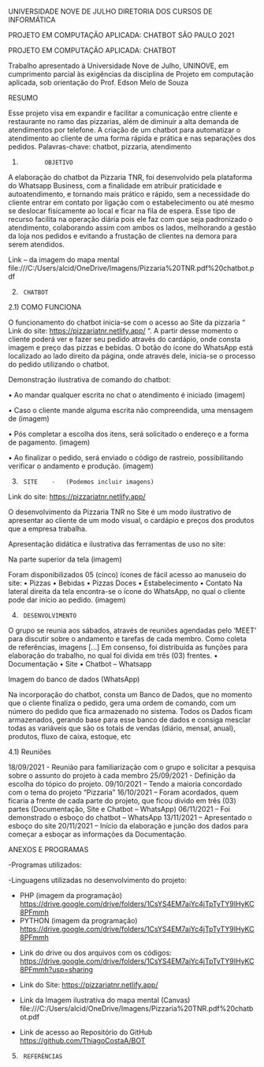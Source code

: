UNIVERSIDADE NOVE DE JULHO
DIRETORIA DOS CURSOS DE INFORMÁTICA
 
PROJETO EM COMPUTAÇÃO APLICADA:
CHATBOT
SÃO PAULO
2021

PROJETO EM COMPUTAÇÃO APLICADA:
CHATBOT
 
Trabalho apresentado à Universidade Nove de Julho, UNINOVE, em cumprimento parcial às exigências da disciplina de Projeto em computação aplicada, sob orientação do Prof. Edson Melo de Souza
 
RESUMO
 
Esse projeto visa em expandir e facilitar a comunicação entre cliente e restaurante no ramo das pizzarias, além de diminuir a alta demanda de atendimentos por telefone. A criação de um chatbot para automatizar o atendimento ao cliente de uma forma rápida e prática e nas separações dos pedidos.
Palavras-chave: chatbot, pizzaria, atendimento
 
1.            OBJETIVO
 
A elaboração do chatbot  da Pizzaria TNR, foi desenvolvido pela plataforma do Whatsapp Business, com a finalidade em atribuir praticidade e autoatendimento, e tornando mais prático e rápido, sem a necessidade do cliente entrar em contato por ligação com o estabelecimento ou até mesmo se deslocar fisicamente ao local e ficar na fila de espera.
Esse tipo de recurso facilita na operação diária pois ele faz com que seja padronizado o atendimento, colaborando assim com ambos os lados, melhorando a gestão da loja nos pedidos e evitando a frustação de clientes na demora para serem atendidos.
 
Link – da imagem do mapa mental 
file:///C:/Users/alcid/OneDrive/Imagens/Pizzaria%20TNR.pdf%20chatbot.pdf
  
2.     	CHATBOT
 
2.1) COMO FUNCIONA
 
O funcionamento do chatbot inicia-se com o acesso ao Site da pizzaria
“ Link do site: https://pizzariatnr.netlify.app/ “.
A partir desse momento o cliente poderá ver e  fazer seu pedido  através do cardápio, onde consta imagem e preço das pizzas e bebidas.
O botão do ícone do WhatsApp está localizado ao lado direito da página, onde através dele, inicia-se o processo do pedido utilizando o chatbot.   
 
Demonstração ilustrativa de comando do chatbot:
 
•      	Ao mandar qualquer escrita no chat o atendimento é iniciado (imagem)
 
•      	Caso o cliente mande alguma escrita não compreendida, uma mensagem de (imagem)
 
•      	Pós completar a escolha dos itens, será solicitado o endereço e a forma de pagamento.  (imagem)
 
•      	Ao finalizar o pedido, será enviado o código de rastreio, possibilitando verificar o andamento e produção. (imagem)
 
3.     	SITE    -   (Podemos incluir imagens)
 
Link do site: https://pizzariatnr.netlify.app/
 
O desenvolvimento da Pizzaria TNR no Site é um modo ilustrativo de apresentar ao cliente de um modo visual,  o cardápio e preços  dos produtos  que a empresa trabalha.
 
Apresentação didática e ilustrativa das ferramentas de uso no site:
 
Na parte superior da tela  (imagem)
 
Foram disponibilizados 05 (cinco) ícones de fácil acesso ao manuseio do site:
•      	Pizzas
•      	Bebidas
•      	Pizzas Doces
•      	Estabelecimento
•      	Contato
Na lateral direita da tela encontra-se o ícone do WhatsApp, no qual o cliente pode dar início ao pedido.  (imagem)
 
 
4.     	DESENVOLVIMENTO
 
O grupo se reunia aos sábados, através de reuniões agendadas pelo ‘MEET’  para discutir sobre o andamento e tarefas de cada membro. Como coleta de referências, imagens [...]
Em consenso, foi distribuída as funções para elaboração do trabalho, no qual foi divida em três (03) frentes.
•      	Documentação
•      	Site
•      	Chatbot – Whatsapp
 
Imagem do banco de dados (WhatsApp)
 
Na incorporação do chatbot, consta um Banco de Dados, que no momento que o cliente finaliza o pedido, gera  uma ordem de comando, com um número do pedido que fica  armazenado no sistema.
Todos os Dados ficam armazenados, gerando base para esse banco de  dados e consiga mesclar todas as variáveis que são os totais de vendas (diário, mensal, anual), produtos, fluxo de caixa, estoque, etc
 
 4.1) Reuniões
 
18/09/2021 - Reunião para familiarização com o grupo e solicitar a pesquisa sobre o assunto do projeto à cada membro
25/09/2021 - Definição da escolha do tópico do projeto.
09/10/2021 – Tendo a maioria concordado com o tema do projeto “Pizzaria”
16/10/2021 – Foram acordados, quem ficaria a frente de cada parte do projeto, que ficou divido em três (03) partes (Documentação, Site e Chatbot – WhatsApp)
06/11/2021 – Foi demonstrado o esboço do chatbot – WhatsApp
13/11/2021 – Apresentado o esboço do site
20/11/2021 – Início da elaboração e junção dos dados para começar a esboçar as informações da Documentação.
 
ANEXOS E PROGRAMAS
 
-Programas utilizados:
 
-Linguagens utilizadas no  desenvolvimento do projeto:
* PHP (imagem da programação)
https://drive.google.com/drive/folders/1CsYS4EM7aiYc4jTpTyTY9IHyKC8PFmmh
* PYTHON (imagem da programação)
https://drive.google.com/drive/folders/1CsYS4EM7aiYc4jTpTyTY9IHyKC8PFmmh
 
- Link do drive ou dos arquivos com os códigos:
https://drive.google.com/drive/folders/1CsYS4EM7aiYc4jTpTyTY9IHyKC8PFmmh?usp=sharing
- Link do Site:
https://pizzariatnr.netlify.app/
 
- Link da Imagem ilustrativa do mapa mental  (Canvas)
file:///C:/Users/alcid/OneDrive/Imagens/Pizzaria%20TNR.pdf%20chatbot.pdf
- Link de acesso ao Repositório do GitHub
https://github.com/ThiagoCostaA/BOT
 
5.     	REFERÊNCIAS